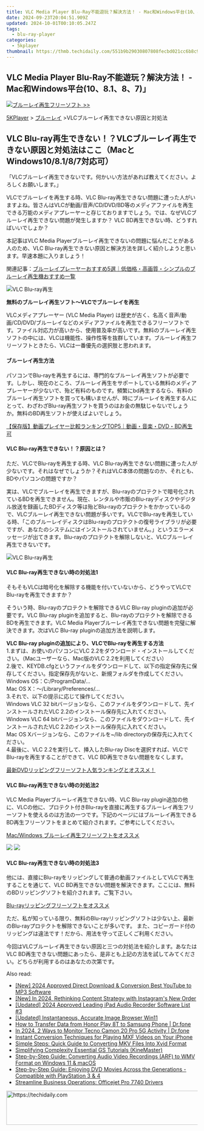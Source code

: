 ```yaml
---
title: VLC Media Player Blu-Ray不能遊玩？解決方法！ - Mac和Windows平台(10、8.1、8、7)」
date: 2024-09-23T20:04:51.909Z
updated: 2024-10-01T00:10:05.247Z
tags:
  - blu-ray-player
categories:
  - 5kplayer
thumbnail: https://thmb.techidaily.com/551b9b29030807808fecbd021cc6b8c9595b15c77a4f336ad0c59913e2c5001a.jpg
---
```


## VLC Media Player Blu-Ray不能遊玩？解決方法！ - Mac和Windows平台(10、8.1、8、7)」

![](https://www.5kplayer.com/blu-ray-player-jp/img/hot.gif)[ブルーレイ再生フリーソフト >>](https://tools.techidaily.com/5kplayer/video-music-player/)

[5KPlayer](https://tools.techidaily.com/5kplayer/products/) \> [ブルーレイ](https://tools.techidaily.com/5kplayer/video-music-player/) \>VLCブルーレイ再生できない原因と対処法

## VLC Blu-ray再生できない！？VLCブルーレイ再生できない原因と対処法はここ（MacとWindows10/8.1/8/7対応可）

「VLCブルーレイ再生できないです。何かいい方法があれば教えてください。よろしくお願いします。」  
  
VLCでブルーレイを再生する時、VLC Blu-ray再生できない問題に遭った人がいますよね。皆さんはVLCが動画/音声/CD/DVD/BD等のメディアファイルを再生できる万能のメディアプレーヤーと存じておりますでしょう。では、なぜVLCブルーレイ再生できない問題が発生しますか？ VLC BD再生できない時、どうすればいいでしょか？   
  
本記事はVLC Media Playerブルーレイ再生できないの問題に悩んだことがある人のため、VLC Blu-ray再生できない原因と解決方法を詳しく紹介しようと思います。早速本題に入りましょう！  
  
関連記事：[ブルーレイプレーヤーおすすめ5選｜低価格・高画質・シンプルのブルーレイ再生機おすすめ一覧](https://tools.techidaily.com/5kplayer/products/)

![VLC Blu-ray再生](https://www.5kplayer.com/blu-ray-player-jp/img/vlc.jpg) 

**無料のブルーレイ再生ソフト～VLCでブルーレイを再生**

VLCメディアプレーヤー (VLC Media Player) は歴史が古く、名高く音声/動画/CD/DVD/ブルーレイなどのメディアファイルを再生できるフリーソフトです。ファイル対応力が高いから、使用普及率が高いです。無料のブルーレイ再生ソフトの中には、VLCは機能性、操作性等を抜群しています。ブルーレイ再生フリーソフトときたら、VLCは一番優先の選択肢と思われます。 

#### **ブルーレイ再生方法**

パソコンでBlu-rayを再生するには、専門的なブルーレイ再生ソフトが必要です。しかし、現在のところ、ブルーレイ再生をサポートしている無料のメディアプレーヤーが少ないで、殆ど有料のものです。頻繁にbd再生するなら、有料のブルーレイ再生ソフトを買っても構いませんが、時にブルーレイを再生する人にとって、わざわざBlu-ray再生ソフトを買うのはお金の無駄じゃないでしょうか。無料のBD再生ソフトが使えばよいでしょう。

[【保存版】動画プレイヤー比較ランキングTOP5｜動画・音楽・DVD・BD再生可](https://tools.techidaily.com/5kplayer/video-music-player/)

#### **VLC Blu-ray再生できない！？原因とは？**

ただ、VLCでBlu-rayを再生する時、VLC Blu-ray再生できない問題に遭った人が少ないです。それはなぜでしょうか？それはVLC本体の問題なのか、それとも、BDやパソコンの問題ですか？

実は、VLCでブルーレイを再生できますが、Blu-rayのプロテクトで暗号化されているBDを再生できません。現在、レンタルや市販のBlu-rayディスクやデジタル放送を録画したBDディスク等は殆どBlu-rayのプロテクトをかかっているので、VLCブルーレイ再生できない問題が多いです。VLCでBlu-rayを再生している時、「このブルーレイディスクはBlu-rayのプロテクトの復号ライブラリが必要ですが、あなたのシステムにはインストールされていません。」というエラーメッセージが出てきます。Blu-rayのプロテクトを解除しないと、VLCブルーレイ再生できないです。

![VLC Blu-ray再生](https://www.5kplayer.com/blu-ray-player-jp/img/vlc-blu-ray-1.jpg) 

#### **VLC Blu-ray再生できない時の対処法1**

そもそもVLCは暗号化を解除する機能を付いていないから、どうやってVLCでBlu-rayを再生できますか？  
  
そういう時、Blu-rayのプロテクトを解除できるVLC Blu-ray pluginの追加が必要です。VLC Blu-ray pluginを追加すると、Blu-rayのプロテクトを解除できるBDを再生できます。VLC Media Playerブルーレイ再生できない問題を完璧に解決できます。次はVLC Blu-ray pluginの追加方法を説明します。

**VLC Blu-ray pluginの追加により、VLCでBlu-rayを再生する方法**  
 1.まずは、お使いのパソコンにVLC 2.2をダウンロード・インストールしてください。（Macユーザーなら、Mac版のVLC 2.2を利用してください）  
2.後で、KEYDB.cfgというファイルをダウンロードして、以下の指定保存先に保存してください。指定保存先がないと、新規フォルダを作成してください。  
 Windows OS：C:/ProgramData/...  
 Mac OS X：～/Library/Preferences/...  
 3.それで、以下の提示に応じて操作してください。  
 Windows VLC 32 bitバージョンなら、このファイルをダウンロードして、先インストールされたVLC 2.2のインストール保存先に入れてください。  
 Windows VLC 64 bitバージョンなら、このファイルをダウンロードして、先インストールされたVLC 2.2のインストール保存先に入れてください。  
 Mac OS Xバージョンなら、このファイルを\~/lib directoryの保存先に入れてください。  
 4.最後に、VLC 2.2を実行して、挿入したBlu-ray Discを選択すれば、VLCでBlu-rayを再生することができて、VLC BD再生できない問題をなくします。  
  
[最新DVDリッピングフリーソフト人気ランキングとオススメ！](https://tools.techidaily.com/winxdvd/dvd-ripper-platinum/)

#### **VLC Blu-ray再生できない時の対処法2**

VLC Media Playerブルーレイ再生できない時、VLC Blu-ray plugin追加の他に、VLCの他に、プロテクト付きBlu-rayを直接に再生するブルーレイ再生フリーソフトを使えるのは方法の一つです。下記のページにはブルーレイ再生できるBD再生フリーソフトをまとめて紹介されます。ご参考にしてください。 

[Mac/Windows ブルーレイ再生フリーソフトをオススメ](https://tools.techidaily.com/5kplayer/video-music-player/)

[![](https://www.5kplayer.com/blu-ray-player-jp/../button/freedownwhitewin-jp.png)](https://www.5kplayer.com/5kplayer-download-windows-jp.htm) [![](https://www.5kplayer.com/blu-ray-player-jp/../button/freedownwhitemac-jp.png)](https://www.5kplayer.com/5kplayer-download-mac-jp.htm) 

#### **VLC Blu-ray再生できない時の対処法3**

他には、直接にBlu-rayをリッピングして普通の動画ファイルとしてVLCで再生することを通じて、VLC BD再生できない問題を解決できます。ここには、無料のBDリッピングソフトを紹介されます。ご覧下さい。

[Blu-rayリッピングフリーソフトをオススメ](https://tools.techidaily.com/5kplayer/products/) 

 ただ、私が知っている限り、無料のBlu-rayリッピングソフトは少ない上、最新のBlu-rayプロテクトを解除できないことが多いです。 また、コピーガード付のリッピングは違法です！だから、用法を守って正しくご利用ください。

今回はVLCブルーレイ再生できない原因と三つの対処法を紹介します。あなたはVLC BD再生できない問題にあったら、是非とも上記の方法を試してみてください。どちらが利用するのはあなたの次第です。

<ins class="adsbygoogle"
     style="display:block"
     data-ad-format="autorelaxed"
     data-ad-client="ca-pub-7571918770474297"
     data-ad-slot="1223367746"></ins>

<ins class="adsbygoogle"
     style="display:block"
     data-ad-client="ca-pub-7571918770474297"
     data-ad-slot="8358498916"
     data-ad-format="auto"
     data-full-width-responsive="true"></ins>

<span class="atpl-alsoreadstyle">Also read:</span>
<div><ul>
<li><a href="https://youtube-tips.techidaily.com/024-approved-direct-download-and-conversion-best-youtube-to-mp3-software/"><u>[New] 2024 Approved Direct Download & Conversion Best YouTube to MP3 Software</u></a></li>
<li><a href="https://instagram-videos.techidaily.com/new-in-2024-rethinking-content-strategy-with-instagrams-new-order/"><u>[New] In 2024, Rethinking Content Strategy with Instagram's New Order</u></a></li>
<li><a href="https://remote-screen-capture.techidaily.com/updated-2024-approved-leading-ipad-audio-recorder-software-list-3/"><u>[Updated] 2024 Approved Leading iPad Audio Recorder Software List #3</u></a></li>
<li><a href="https://extra-approaches.techidaily.com/updated-instantaneous-accurate-image-browser-win11/"><u>[Updated] Instantaneous, Accurate Image Browser Win11</u></a></li>
<li><a href="https://android-transfer.techidaily.com/how-to-transfer-data-from-honor-play-8t-to-samsung-phone-drfone-by-drfone-transfer-from-android-transfer-from-android/"><u>How to Transfer Data from Honor Play 8T to Samsung Phone | Dr.fone</u></a></li>
<li><a href="https://android-location-track.techidaily.com/in-2024-2-ways-to-monitor-tecno-camon-20-pro-5g-activity-drfone-by-drfone-virtual-android/"><u>In 2024, 2 Ways to Monitor Tecno Camon 20 Pro 5G Activity | Dr.fone</u></a></li>
<li><a href="https://media-tips.techidaily.com/instant-conversion-techniques-for-playing-mxf-videos-on-your-iphone/"><u>Instant Conversion Techniques for Playing MXF Videos on Your iPhone</u></a></li>
<li><a href="https://media-tips.techidaily.com/simple-steps-quick-guide-to-converting-mkv-files-into-xvid-format/"><u>Simple Steps: Quick Guide to Converting MKV Files Into Xvid Format</u></a></li>
<li><a href="https://extra-hints.techidaily.com/simplifying-complexity-essential-gs-tutorials-kinemaster/"><u>Simplifying Complexity Essential GS Tutorials (KineMaster)</u></a></li>
<li><a href="https://media-tips.techidaily.com/step-by-step-guide-converting-audio-video-recordings-arf-to-wmv-format-on-windows-11-and-macos/"><u>Step-by-Step Guide: Converting Audio Video Recordings (ARF) to WMV Format on Windows 11 & macOS</u></a></li>
<li><a href="https://media-tips.techidaily.com/step-by-step-guide-enjoying-dvd-movies-across-the-generations-compatible-with-playstation-3-and-4/"><u>Step-by-Step Guide: Enjoying DVD Movies Across the Generations - Compatible with PlayStation 3 & 4</u></a></li>
<li><a href="https://driver-install.techidaily.com/streamline-business-operations-officejet-pro-7740-drivers/"><u>Streamline Business Operations: Officejet Pro 7740 Drivers</u></a></li>
</ul></div>

<!-- affiliate ads begin -->
<a href="https://appsumo.8odi.net/c/5597632/2105883/7443" target="_top" id="2105883">
  <img src="//a.impactradius-go.com/display-ad/7443-2105883" border="0" alt="https://techidaily.com" width="728" height="90"/>
</a>
<img height="0" width="0" src="https://appsumo.8odi.net/i/5597632/2105883/7443" style="position:absolute;visibility:hidden;" border="0" />
<!-- affiliate ads end -->

